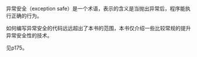 异常安全（exception safe）是一个术语，表示的含义是当抛出异常后，程序能执行正确的行为。

如何编写异常安全的代码远远超出了本书的范围，本书仅介绍一些比较常规的提升异常安全性的技术。

见p175。
